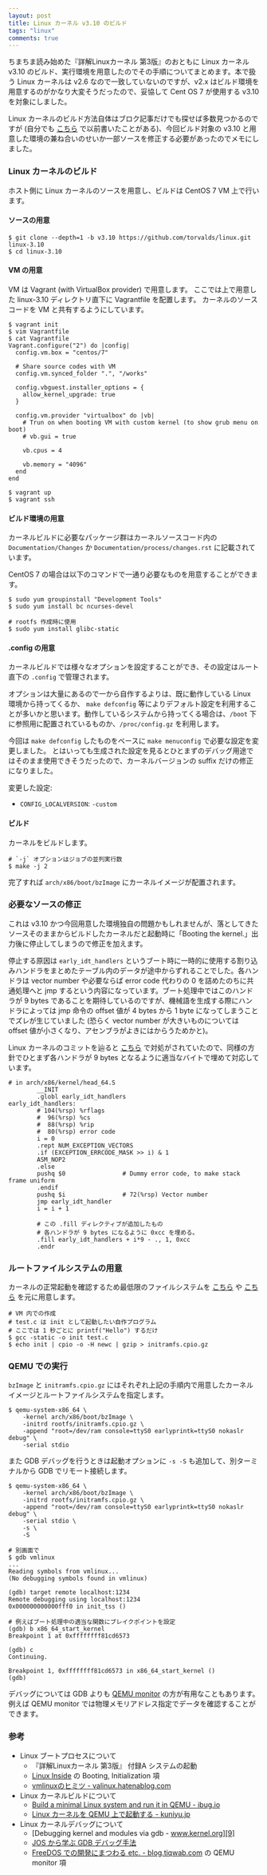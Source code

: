 ```yaml
---
layout: post
title: Linux カーネル v3.10 のビルド
tags: "linux"
comments: true
---
```


ちまちま読み始めた『詳解Linuxカーネル 第3版』のおともに Linux カーネル v3.10 のビルド、実行環境を用意したのでその手順についてまとめます。本で扱う Linux カーネルは v2.6 なので一致していないのですが、v2.x はビルド環境を用意するのがかなり大変そうだったので、妥協して Cent OS 7 が使用する v3.10 を対象にしました。

Linux カーネルのビルド方法自体はブロク記事だけでも探せば多数見つかるのですが (自分でも [こちら][12] で以前書いたことがある)、今回ビルド対象の v3.10 と用意した環境の兼ね合いのせいか一部ソースを修正する必要があったのでメモにしました。

### Linux カーネルのビルド

ホスト側に Linux カーネルのソースを用意し、ビルドは CentOS 7 VM 上で行います。

#### ソースの用意

```
$ git clone --depth=1 -b v3.10 https://github.com/torvalds/linux.git linux-3.10
$ cd linux-3.10
```

#### VM の用意

VM は Vagrant (with VirtualBox provider) で用意します。
ここでは上で用意した linux-3.10 ディレクトリ直下に Vagrantfile を配置します。
カーネルのソースコードを VM と共有するようにしています。

```
$ vagrant init
$ vim Vagrantfile
$ cat Vagrantfile
Vagrant.configure("2") do |config|
  config.vm.box = "centos/7"

  # Share source codes with VM
  config.vm.synced_folder ".", "/works"

  config.vbguest.installer_options = {
    allow_kernel_upgrade: true
  }

  config.vm.provider "virtualbox" do |vb|
    # Trun on when booting VM with custom kernel (to show grub menu on boot)
    # vb.gui = true

    vb.cpus = 4
  
    vb.memory = "4096"
  end
end

$ vagrant up
$ vagrant ssh
```

#### ビルド環境の用意

カーネルビルドに必要なパッケージ群はカーネルソースコード内の `Documentation/Changes` か `Documentation/process/changes.rst` に記載されています。

CentOS 7 の場合は以下のコマンドで一通り必要なものを用意することができます。

```
$ sudo yum groupinstall "Development Tools"
$ sudo yum install bc ncurses-devel

# rootfs 作成時に使用
$ sudo yum install glibc-static
```

#### .config の用意

カーネルビルドでは様々なオプションを設定することができ、その設定はルート直下の `.config` で管理されます。

オプションは大量にあるので一から自作するよりは、既に動作している Linux 環境から持ってくるか、 `make defconfig` 等によりデフォルト設定を利用することが多いかと思います。動作しているシステムから持ってくる場合は、`/boot` 下に参照用に配置されているものか、`/proc/config.gz` を利用します。

今回は `make defconfig` したものをベースに `make menuconfig` で必要な設定を変更しました。
とはいっても生成された設定を見るとひとまずのデバッグ用途ではそのまま使用できそうだったので、カーネルバージョンの suffix だけの修正になりました。

変更した設定:

- `CONFIG_LOCALVERSION`: `-custom`

#### ビルド

カーネルをビルドします。

```
# `-j` オプションはジョブの並列実行数
$ make -j 2
```

完了すれば `arch/x86/boot/bzImage` にカーネルイメージが配置されます。

### 必要なソースの修正

これは v3.10 かつ今回用意した環境独自の問題かもしれませんが、落としてきたソースそのままからビルドしたカーネルだと起動時に「Booting the kernel.」出力後に停止してしまうので修正を加えます。

停止する原因は `early_idt_handlers` というブート時に一時的に使用する割り込みハンドラをまとめたテーブル内のデータが途中からずれることでした。各ハンドラは vector number や必要ならば error code 代わりの 0 を詰めたのちに共通処理へと jmp するという内容になっています。ブート処理中ではこのハンドラが 9 bytes であることを期待しているのですが、機械語を生成する際にハンドラによっては jmp 命令の offset 値が 4 bytes から 1 byte になってしまうことでズレが生じていました (恐らく vector number が大きいものについては offset 値が小さくなり、アセンブラがよきにはからうためかと)。

Linux カーネルのコミットを辿ると [こちら][7] で対処がされていたので、同様の方針でひとまず各ハンドラが 9 bytes となるように適当なバイトで埋めて対応しています。

```
# in arch/x86/kernel/head_64.S
        __INIT
        .globl early_idt_handlers
early_idt_handlers:
        # 104(%rsp) %rflags
        #  96(%rsp) %cs
        #  88(%rsp) %rip
        #  80(%rsp) error code
        i = 0
        .rept NUM_EXCEPTION_VECTORS
        .if (EXCEPTION_ERRCODE_MASK >> i) & 1
        ASM_NOP2
        .else
        pushq $0                # Dummy error code, to make stack frame uniform
        .endif
        pushq $i                # 72(%rsp) Vector number
        jmp early_idt_handler
        i = i + 1

        # この .fill ディレクティブが追加したもの
        # 各ハンドラが 9 bytes になるように 0xcc を埋める。
        .fill early_idt_handlers + i*9 - ., 1, 0xcc
        .endr
```

### ルートファイルシステムの用意

カーネルの正常起動を確認するため最低限のファイルシステムを [こちら][6] や [こちら][11] を元に用意します。

```
# VM 内での作成
# test.c は init として起動したい自作プログラム
# ここでは 1 秒ごとに printf("Hello") するだけ
$ gcc -static -o init test.c
$ echo init | cpio -o -H newc | gzip > initramfs.cpio.gz
```

### QEMU での実行

`bzImage` と `initramfs.cpio.gz` にはそれぞれ上記の手順内で用意したカーネルイメージとルートファイルシステムを指定します。

```
$ qemu-system-x86_64 \
    -kernel arch/x86/boot/bzImage \
    -initrd rootfs/initramfs.cpio.gz \
    -append "root=/dev/ram console=ttyS0 earlyprintk=ttyS0 nokaslr debug" \
    -serial stdio
```

また GDB デバッグを行うときは起動オプションに `-s -S` も追加して、別ターミナルから GDB でリモート接続します。

```
$ qemu-system-x86_64 \
    -kernel arch/x86/boot/bzImage \
    -initrd rootfs/initramfs.cpio.gz \
    -append "root=/dev/ram console=ttyS0 earlyprintk=ttyS0 nokaslr debug" \
    -serial stdio \
    -s \
    -S

# 別画面で
$ gdb vmlinux
...
Reading symbols from vmlinux...
(No debugging symbols found in vmlinux)

(gdb) target remote localhost:1234
Remote debugging using localhost:1234
0x000000000000fff0 in init_tss ()

# 例えばブート処理中の適当な関数にブレイクポイントを設定
(gdb) b x86_64_start_kernel
Breakpoint 1 at 0xffffffff81cd6573

(gdb) c
Continuing.

Breakpoint 1, 0xffffffff81cd6573 in x86_64_start_kernel ()
(gdb)
```

デバッグについては GDB よりも [QEMU monitor][8] の方が有用なこともあります。
例えば QEMU monitor では物理メモリアドレス指定でデータを確認することができます。

### 参考

- Linux ブートプロセスについて
  - 『詳解Linuxカーネル 第3版』 付録A システムの起動
  - [Linux Inside][3] の Booting, Initialization 項
  - [vmlinuxのヒミツ - valinux.hatenablog.com][4]
- Linux カーネルビルドについて
  - [Build a minimal Linux system and run it in QEMU - ibug.io][1]
  - [Linux カーネルを QEMU 上で起動する - kuniyu.jp][5]
- Linux カーネルデバッグについて
  - [Debugging kernel and modules via gdb - www.kernel.org][9]
  - [JOS から学ぶ GDB デバッグ手法][10]
  - [FreeDOS での開発にまつわる etc. - blog.tiqwab.com][8] の QEMU monitor 項

[1]: https://ibug.io/blog/2019/04/os-lab-1/
[2]: https://qiita.com/syo0901/items/3e03222bf4e79d22ccd1
[3]: https://0xax.gitbooks.io/linux-insides/content/
[4]: https://valinux.hatenablog.com/entry/20200910
[5]: https://kuniyu.jp/ja/blog/2/
[6]: https://ibug.io/blog/2019/04/os-lab-1/#preparing-the-root-filesystem---option-1-handcraft-init
[7]: https://github.com/torvalds/linux/commit/cdeb6048940fa4bfb429e2f1cba0d28a11e20cd5
[8]: https://blog.tiqwab.com/2018/10/21/freedos-dev.html#qemu-monitor
[9]: https://www.kernel.org/doc/html/latest/dev-tools/gdb-kernel-debugging.html
[10]: https://blog.tiqwab.com/2019/11/10/qemu-gdb.html
[11]: https://qiita.com/kaishuu0123/items/33621af2aca44d8d2c72#init-%E3%81%A7%E5%AE%9F%E8%A1%8C%E3%81%99%E3%82%8B%E3%83%97%E3%83%AD%E3%82%B0%E3%83%A9%E3%83%A0%E3%81%AE%E4%BD%9C%E6%88%90
[12]: https://blog.tiqwab.com/2018/07/21/build-linux.html

